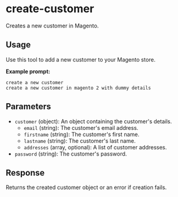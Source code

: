 # create-customer

Creates a new customer in Magento.

## Usage

Use this tool to add a new customer to your Magento store.

**Example prompt:**
```
create a new customer
create a new customer in magento 2 with dummy details
```

## Parameters
- `customer` (object): An object containing the customer's details.
  - `email` (string): The customer's email address.
  - `firstname` (string): The customer's first name.
  - `lastname` (string): The customer's last name.
  - `addresses` (array, optional): A list of customer addresses.
- `password` (string): The customer's password.

## Response
Returns the created customer object or an error if creation fails. 